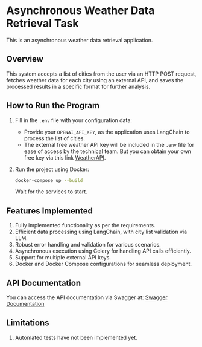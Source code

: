 # Asynchronous Weather Data Retrieval Task

This is an asynchronous weather data retrieval application.

## Overview

This system accepts a list of cities from the user via an HTTP POST request, fetches weather data for each city using an external API, and saves the processed results in a specific format for further analysis.

## How to Run the Program

1. Fill in the `.env` file with your configuration data:
   - Provide your `OPENAI_API_KEY`, as the application uses LangChain to process the list of cities.
   - The external free weather API key will be included in the `.env` file for ease of access by the technical team. But you can obtain your own free key via this link [WeatherAPI](https://www.weatherapi.com/signup.aspx).

2. Run the project using Docker:
   ```sh
   docker-compose up --build
   ```
   Wait for the services to start.

## Features Implemented

1. Fully implemented functionality as per the requirements.
2. Efficient data processing using LangChain, with city list validation via LLM.
3. Robust error handling and validation for various scenarios.
4. Asynchronous execution using Celery for handling API calls efficiently.
5. Support for multiple external API keys.
6. Docker and Docker Compose configurations for seamless deployment.

## API Documentation

You can access the API documentation via Swagger at:
[Swagger Documentation](http://127.0.0.1:8000/docs)

## Limitations

1. Automated tests have not been implemented yet.

